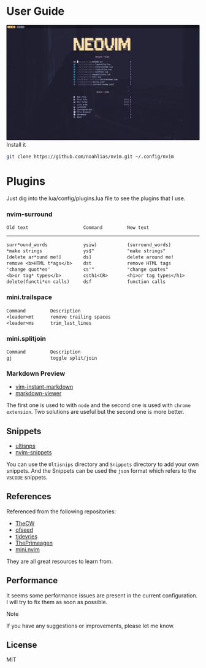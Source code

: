 
# User Guide

![](assets/dashboard_cat.png)
Install it

```bash
git clone https://github.com/noahlias/nvim.git ~/.config/nvim
```

# Plugins

Just dig into the lua/config/plugins.lua file to see the plugins that I use.

### nvim-surround

    Old text                    Command         New text
--------------------------------------------------------------------------------
    surr*ound_words             ysiw)           (surround_words)
    *make strings               ys$"            "make strings"
    [delete ar*ound me!]        ds]             delete around me!
    remove <b>HTML t*ags</b>    dst             remove HTML tags
    'change quot*es'            cs'"            "change quotes"
    <b>or tag* types</b>        csth1<CR>       <h1>or tag types</h1>
    delete(functi*on calls)     dsf             function calls

### mini.trailspace

    Command         Description
    <leader>mt      remove trailing spaces
    <leader>ms      trim_last_lines

### mini.splitjoin

    Command         Description
    gj              toggle split/join

### Markdown Preview

- [vim-instant-markdown](https://github.com/instant-markdown/vim-instant-markdown)
- [markdown-viewer](https://chromewebstore.google.com/detail/markdown-viewer/ckkdlimhmcjmikdlpkmbgfkaikojcbjk?hl=JA)

The first one is used to with `node` and the second one is used with `chrome extension`.
Two solutions are useful but the second one is more better.

## Snippets

- [ultisnps](https://github.com/SirVer/ultisnips)
- [nvim-snippets](https://github.com/garymjr/nvim-snippets)

You can use the `Ultisnips` directory and `Snippets` directory to add your own snippets.
And the Snippets can be used the `json` format which refers to the `VSCODE` snippets.

## References

Referenced from the following repositories:

- [TheCW](https://github.com/theniceboy/nvim)
- [ofseed](https://github.com/ofseed/nvim/)
- [tjdevries](https://github.com/tjdevries/config_manager)
- [ThePrimeagen](https://github.com/ThePrimeagen/init.lua)
- [mini.nvim](https://github.com/echasnovski/mini.nvim)

They are all great resources to learn from.

## Performance

It seems some performance issues are present in the current configuration. I will try to fix them as soon as possible.

> [!Note]
> If you have any suggestions or improvements, please let me know.

## License

MIT

